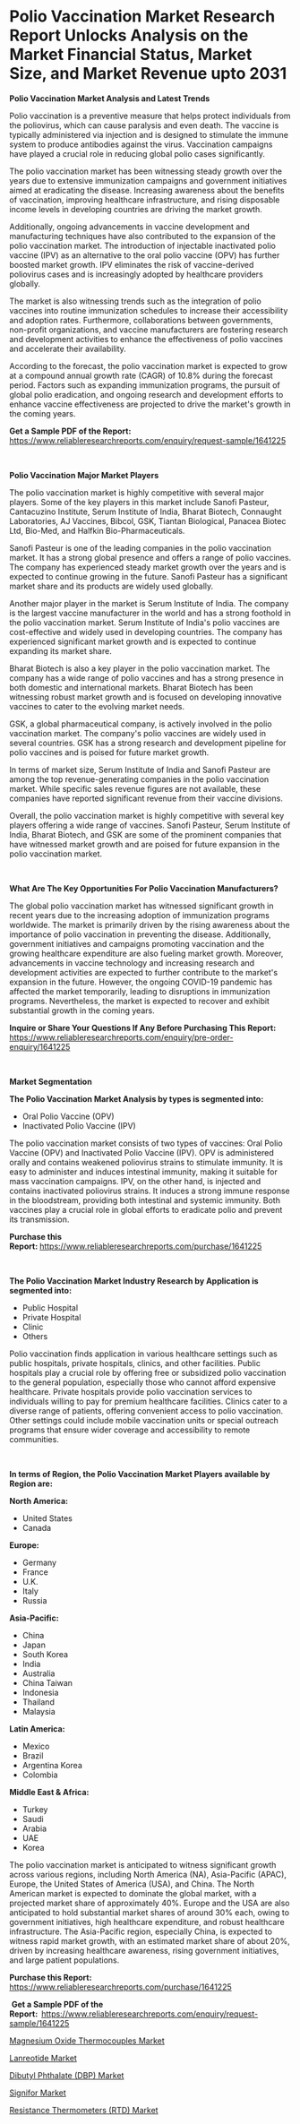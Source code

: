<p><h1>Polio Vaccination Market Research Report Unlocks Analysis on the Market Financial Status, Market Size, and Market Revenue upto 2031</h1></p><p><strong>Polio Vaccination Market Analysis and Latest Trends</strong></p>
<p><p>Polio vaccination is a preventive measure that helps protect individuals from the poliovirus, which can cause paralysis and even death. The vaccine is typically administered via injection and is designed to stimulate the immune system to produce antibodies against the virus. Vaccination campaigns have played a crucial role in reducing global polio cases significantly.</p><p>The polio vaccination market has been witnessing steady growth over the years due to extensive immunization campaigns and government initiatives aimed at eradicating the disease. Increasing awareness about the benefits of vaccination, improving healthcare infrastructure, and rising disposable income levels in developing countries are driving the market growth.</p><p>Additionally, ongoing advancements in vaccine development and manufacturing techniques have also contributed to the expansion of the polio vaccination market. The introduction of injectable inactivated polio vaccine (IPV) as an alternative to the oral polio vaccine (OPV) has further boosted market growth. IPV eliminates the risk of vaccine-derived poliovirus cases and is increasingly adopted by healthcare providers globally.</p><p>The market is also witnessing trends such as the integration of polio vaccines into routine immunization schedules to increase their accessibility and adoption rates. Furthermore, collaborations between governments, non-profit organizations, and vaccine manufacturers are fostering research and development activities to enhance the effectiveness of polio vaccines and accelerate their availability.</p><p>According to the forecast, the polio vaccination market is expected to grow at a compound annual growth rate (CAGR) of 10.8% during the forecast period. Factors such as expanding immunization programs, the pursuit of global polio eradication, and ongoing research and development efforts to enhance vaccine effectiveness are projected to drive the market's growth in the coming years.</p></p>
<p><strong>Get a Sample PDF of the Report:&nbsp;</strong> <a href="https://www.reliableresearchreports.com/enquiry/request-sample/1641225">https://www.reliableresearchreports.com/enquiry/request-sample/1641225</a></p>
<p>&nbsp;</p>
<p><strong>Polio Vaccination Major Market Players</strong></p>
<p><p>The polio vaccination market is highly competitive with several major players. Some of the key players in this market include Sanofi Pasteur, Cantacuzino Institute, Serum Institute of India, Bharat Biotech, Connaught Laboratories, AJ Vaccines, Bibcol, GSK, Tiantan Biological, Panacea Biotec Ltd, Bio-Med, and Halfkin Bio-Pharmaceuticals.</p><p>Sanofi Pasteur is one of the leading companies in the polio vaccination market. It has a strong global presence and offers a range of polio vaccines. The company has experienced steady market growth over the years and is expected to continue growing in the future. Sanofi Pasteur has a significant market share and its products are widely used globally.</p><p>Another major player in the market is Serum Institute of India. The company is the largest vaccine manufacturer in the world and has a strong foothold in the polio vaccination market. Serum Institute of India's polio vaccines are cost-effective and widely used in developing countries. The company has experienced significant market growth and is expected to continue expanding its market share.</p><p>Bharat Biotech is also a key player in the polio vaccination market. The company has a wide range of polio vaccines and has a strong presence in both domestic and international markets. Bharat Biotech has been witnessing robust market growth and is focused on developing innovative vaccines to cater to the evolving market needs.</p><p>GSK, a global pharmaceutical company, is actively involved in the polio vaccination market. The company's polio vaccines are widely used in several countries. GSK has a strong research and development pipeline for polio vaccines and is poised for future market growth.</p><p>In terms of market size, Serum Institute of India and Sanofi Pasteur are among the top revenue-generating companies in the polio vaccination market. While specific sales revenue figures are not available, these companies have reported significant revenue from their vaccine divisions.</p><p>Overall, the polio vaccination market is highly competitive with several key players offering a wide range of vaccines. Sanofi Pasteur, Serum Institute of India, Bharat Biotech, and GSK are some of the prominent companies that have witnessed market growth and are poised for future expansion in the polio vaccination market.</p></p>
<p>&nbsp;</p>
<p><strong>What Are The Key Opportunities For Polio Vaccination Manufacturers?</strong></p>
<p><p>The global polio vaccination market has witnessed significant growth in recent years due to the increasing adoption of immunization programs worldwide. The market is primarily driven by the rising awareness about the importance of polio vaccination in preventing the disease. Additionally, government initiatives and campaigns promoting vaccination and the growing healthcare expenditure are also fueling market growth. Moreover, advancements in vaccine technology and increasing research and development activities are expected to further contribute to the market's expansion in the future. However, the ongoing COVID-19 pandemic has affected the market temporarily, leading to disruptions in immunization programs. Nevertheless, the market is expected to recover and exhibit substantial growth in the coming years.</p></p>
<p><strong>Inquire or Share Your Questions If Any Before Purchasing This Report:</strong> <a href="https://www.reliableresearchreports.com/enquiry/pre-order-enquiry/1641225">https://www.reliableresearchreports.com/enquiry/pre-order-enquiry/1641225</a></p>
<p>&nbsp;</p>
<p><strong>Market Segmentation</strong></p>
<p><strong>The Polio Vaccination Market Analysis by types is segmented into:</strong></p>
<p><ul><li>Oral Polio Vaccine (OPV)</li><li>Inactivated Polio Vaccine (IPV)</li></ul></p>
<p><p>The polio vaccination market consists of two types of vaccines: Oral Polio Vaccine (OPV) and Inactivated Polio Vaccine (IPV). OPV is administered orally and contains weakened poliovirus strains to stimulate immunity. It is easy to administer and induces intestinal immunity, making it suitable for mass vaccination campaigns. IPV, on the other hand, is injected and contains inactivated poliovirus strains. It induces a strong immune response in the bloodstream, providing both intestinal and systemic immunity. Both vaccines play a crucial role in global efforts to eradicate polio and prevent its transmission.</p></p>
<p><strong>Purchase this Report:&nbsp;</strong><a href="https://www.reliableresearchreports.com/purchase/1641225">https://www.reliableresearchreports.com/purchase/1641225</a></p>
<p>&nbsp;</p>
<p><strong>The Polio Vaccination Market Industry Research by Application is segmented into:</strong></p>
<p><ul><li>Public Hospital</li><li>Private Hospital</li><li>Clinic</li><li>Others</li></ul></p>
<p><p>Polio vaccination finds application in various healthcare settings such as public hospitals, private hospitals, clinics, and other facilities. Public hospitals play a crucial role by offering free or subsidized polio vaccination to the general population, especially those who cannot afford expensive healthcare. Private hospitals provide polio vaccination services to individuals willing to pay for premium healthcare facilities. Clinics cater to a diverse range of patients, offering convenient access to polio vaccination. Other settings could include mobile vaccination units or special outreach programs that ensure wider coverage and accessibility to remote communities.</p></p>
<p>&nbsp;</p>
<p><strong>In terms of Region, the Polio Vaccination Market Players available by Region are:</strong></p>
<p>
    <p> <strong> North America: </strong>
        <ul>
            <li>United States</li>
            <li>Canada</li>
        </ul>
        </p> 
    <p> <strong> Europe: </strong>
        <ul>
            <li>Germany</li>
            <li>France</li>
            <li>U.K.</li>
            <li>Italy</li>
            <li>Russia</li>
        </ul>
        </p> 
    <p> <strong> Asia-Pacific: </strong>
        <ul>
            <li>China</li>
            <li>Japan</li>
            <li>South Korea</li>
            <li>India</li>
            <li>Australia</li>
            <li>China Taiwan</li>
            <li>Indonesia</li>
            <li>Thailand</li>
            <li>Malaysia</li>
        </ul>
        </p> 
    <p> <strong> Latin America: </strong>
        <ul>
            <li>Mexico</li>
            <li>Brazil</li>
            <li>Argentina Korea</li>
            <li>Colombia</li>
        </ul>
        </p> 
    <p> <strong> Middle East & Africa: </strong>
        <ul>
            <li>Turkey</li>
            <li>Saudi</li>
            <li>Arabia</li>
            <li>UAE</li>
            <li>Korea</li>
        </ul>
    </p>
    </p>
<p><p>The polio vaccination market is anticipated to witness significant growth across various regions, including North America (NA), Asia-Pacific (APAC), Europe, the United States of America (USA), and China. The North American market is expected to dominate the global market, with a projected market share of approximately 40%. Europe and the USA are also anticipated to hold substantial market shares of around 30% each, owing to government initiatives, high healthcare expenditure, and robust healthcare infrastructure. The Asia-Pacific region, especially China, is expected to witness rapid market growth, with an estimated market share of about 20%, driven by increasing healthcare awareness, rising government initiatives, and large patient populations.</p></p>
<p><strong>Purchase this Report: </strong><a href="https://www.reliableresearchreports.com/purchase/1641225">https://www.reliableresearchreports.com/purchase/1641225</a></p>
<p>&nbsp;<strong>Get a Sample PDF of the Report:&nbsp;&nbsp;</strong><a href="https://www.reliableresearchreports.com/enquiry/request-sample/1641225">https://www.reliableresearchreports.com/enquiry/request-sample/1641225</a></p>
<p><strong></strong></p>
<p><p><a href="https://medium.com/p/5b7d19e1b6d2/edit">Magnesium Oxide Thermocouples Market</a></p><p><a href="https://github.com/mohamedbakry57/Market-Research-Report-List-1/blob/main/lanreotide-market.md">Lanreotide Market</a></p><p><a href="https://medium.com/p/560f0b31b462/edit">Dibutyl Phthalate (DBP) Market</a></p><p><a href="https://github.com/sougarounis/Market-Research-Report-List-1/blob/main/signifor-market.md">Signifor Market</a></p><p><a href="https://medium.com/p/c2be34c6d8f1/edit">Resistance Thermometers (RTD) Market</a></p></p>